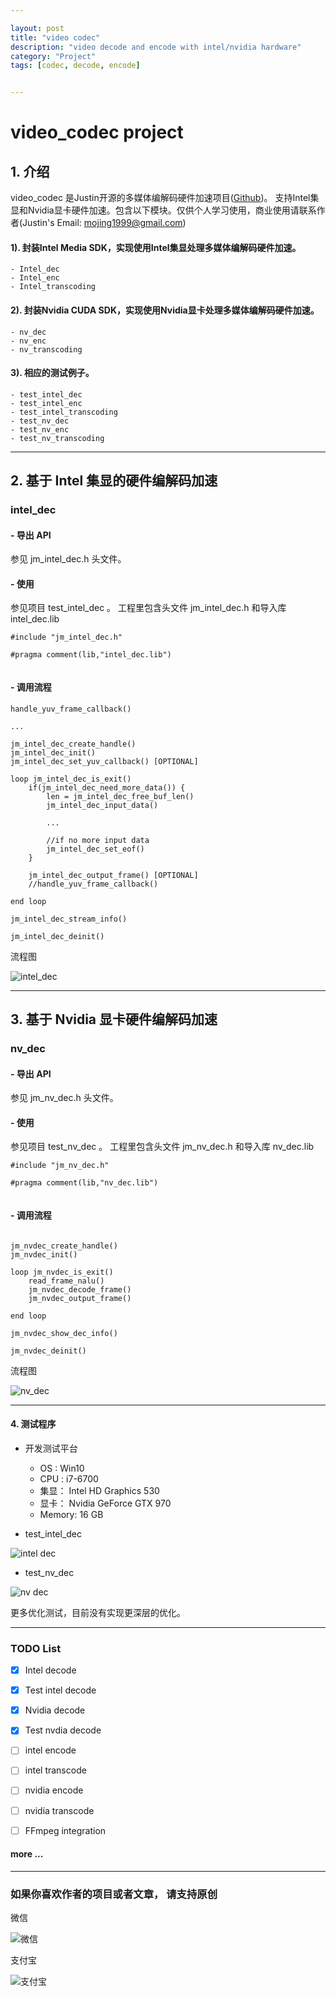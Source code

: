 ```yaml
---

layout: post
title: "video codec"
description: "video decode and encode with intel/nvidia hardware"
category: "Project"
tags: [codec, decode, encode]


---
```


# video_codec project

## 1. 介绍
video_codec 是Justin开源的多媒体编解码硬件加速项目([Github](https://github.com/mojing1999/video_codec))。 支持Intel集显和Nvidia显卡硬件加速。包含以下模块。仅供个人学习使用，商业使用请联系作者(Justin's Email: mojing1999@gmail.com)

#### 1). 封装Intel Media SDK，实现使用Intel集显处理多媒体编解码硬件加速。
	

	- Intel_dec
	- Intel_enc
	- Intel_transcoding
	
#### 2). 封装Nvidia CUDA SDK，实现使用Nvidia显卡处理多媒体编解码硬件加速。
	- nv_dec
	- nv_enc
	- nv_transcoding


#### 3). 相应的测试例子。
	- test_intel_dec
	- test_intel_enc
	- test_intel_transcoding
	- test_nv_dec
	- test_nv_enc
	- test_nv_transcoding

---

## 2. 基于 Intel 集显的硬件编解码加速
	
### intel_dec

#### - 导出 API
参见 jm_intel_dec.h 头文件。

#### - 使用

参见项目 test_intel_dec 。 工程里包含头文件 jm_intel_dec.h 和导入库 intel_dec.lib

```
#include "jm_intel_dec.h"

#pragma comment(lib,"intel_dec.lib")


```


#### - 调用流程


```
handle_yuv_frame_callback()

...

jm_intel_dec_create_handle()
jm_intel_dec_init()
jm_intel_dec_set_yuv_callback() [OPTIONAL]

loop jm_intel_dec_is_exit()
	if(jm_intel_dec_need_more_data()) {
		len = jm_intel_dec_free_buf_len()
		jm_intel_dec_input_data()

		...
		
		//if no more input data
		jm_intel_dec_set_eof()
	}
	
	jm_intel_dec_output_frame() [OPTIONAL]
	//handle_yuv_frame_callback()

end loop

jm_intel_dec_stream_info()

jm_intel_dec_deinit()

```

流程图

![intel_dec](/media/intel_dec_flow.png)
	 
---

## 3. 基于 Nvidia 显卡硬件编解码加速
### nv_dec

#### - 导出 API
参见 jm_nv_dec.h 头文件。

#### - 使用

参见项目 test_nv_dec 。 工程里包含头文件 jm_nv_dec.h 和导入库 nv_dec.lib

```
#include "jm_nv_dec.h"

#pragma comment(lib,"nv_dec.lib")


```


#### - 调用流程


```

jm_nvdec_create_handle()
jm_nvdec_init()

loop jm_nvdec_is_exit()
	read_frame_nalu()
	jm_nvdec_decode_frame()
	jm_nvdec_output_frame()

end loop

jm_nvdec_show_dec_info()

jm_nvdec_deinit()

```

流程图

![nv_dec](/media/nv_dec_flow.png)
	 
---







#### 4. 测试程序
- 开发测试平台
	- OS  : 	Win10
	- CPU : 	i7-6700 
	- 集显：	Intel HD Graphics 530
	- 显卡：	Nvidia GeForce GTX 970
	- Memory: 16 GB







- test_intel_dec


![intel dec](/media/test_intel_dec.png)


- test_nv_dec


![nv dec](/media/test_nv_dec.png)




更多优化测试，目前没有实现更深层的优化。

---

### TODO List

- [x] Intel decode
- [x] Test intel decode
- [x] Nvidia decode
- [x] Test nvdia decode
- [ ] intel encode
- [ ] intel transcode
- [ ] nvidia encode
- [ ] nvidia transcode
- [ ] FFmpeg integration


#### more ...



----
### 如果你喜欢作者的项目或者文章， 请支持原创
微信


![微信](/media/weixin.png)



支付宝


![支付宝](/media/zhifubao.png)